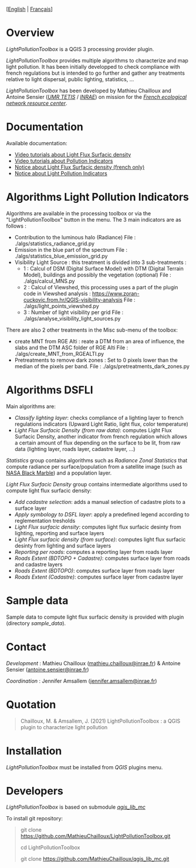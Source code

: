 
[[English](https://github.com/MathieuChailloux/LightPollutionToolbox/blob/master/README.md) | [Français](https://github.com/MathieuChailloux/LightPollutionToolbox/blob/master/README_fr.md)]

# Overview

*LightPollutionToolbox* is a QGIS 3 processing provider plugin.

*LightPollutionToolbox* provides multiple algorithms to characterize and map light pollution. It has been initially developped to check compliance with french regulations but is intended to go further and gather any treatments relative to light dispersal, public lighting, statistics, ... 

*LightPollutionToolbox* has been developed by Mathieu Chailloux and Antoine Sensier ([*UMR TETIS*](https://www.umr-tetis.fr) / [*INRAE*](http://www.inrae.fr)) on mission for the [*French ecological network resource center*](http://www.trameverteetbleue.fr/).

# Documentation

Available documentation:
 - [Video tutorials about Light Flux Surfacic density](https://www.youtube.com/playlist?list=PLh9oFe6PuPCVSnbwOEN6aZ1hHkdg5qzg7)
 - [Video tutorials about Pollution Indicators](https://www.youtube.com/playlist?list=PLh9oFe6PuPCU_K-qqZBIKJWEuRJFRa4Gc)
 - [Notice about Light Flux Surfacic density (french only)](https://github.com/MathieuChailloux/LightPollutionToolbox/blob/master/docs/fr/NoteDSFLI_INRAE.pdf)
 - [Notice about Light Pollution Indicators](https://github.com/MathieuChailloux/LightPollutionToolbox/blob/master/docs/en/NoteIndicateursPOLLUM_INRAE_en.pdf)

# Algorithms Light Pollution Indicators

Algorithms are available in the processing toolbox or via the "LightPollutionToolbox" button in the menu.
The 3 main indicators are as follows :
- Contribution to the luminous halo (Radiance)
  File : ./algs/statistics_radiance_grid.py
- Emission in the blue part of the spectrum	
  File : ./algs/statistics_blue_emission_grid.py
- Visibility Light Source : this treatment is divided into 3 sub-treatments :
	- 1 : Calcul of DSM (Digital Surface Model) with DTM (Digital Terrain Model), buildings and possibly the vegetation (optional)
		  File : ./algs/calcul_MNS.py
	- 2 : Calcul of Viewshed, this processing uses a part of the plugin code in Viewshed analysis : https://www.zoran-cuckovic.from.hr/QGIS-visibility-analysis
		  File : ./algs/light_points_viewshed.py
	- 3 : Number of light visibility per grid
		  File : ./algs/analyse_visibility_light_sources.py

There are also 2 other treatments in the Misc sub-menu of the toolbox:
- create MNT from RGE Alti : reate a DTM from an area of ​​influence, the slabs and the DTM ASC folder of RGE Alti
  File : ./algs/create_MNT_from_RGEALTI.py 
- Pretreatments to remove dark zones : Set to 0 pixels lower than the median of the pixels per band.
  File : ./algs/pretreatments_dark_zones.py 


# Algorithms DSFLI

Main algorithms are:
 - *Classify lighting layer*: checks compliance of a lighting layer to french regulations indicators (Upward Light Ratio, light flux, color temperature)
 - *Light Flux Surfacic Density (from raw data)*: computes Light Flux Surfacic Density, another indicator from french regulation which allows a certain amount of flux depending on the surface to be lit, from raw data (lighting layer, roads layer, cadastre layer, ...)
 
 
*Statistics* group contains algorithms such as *Radiance Zonal Statistics* that compute radiance per surface/population from a satellite image (such as [NASA Black Marble](https://blackmarble.gsfc.nasa.gov/#product)) and a population layer.

*Light Flux Surfacic Density* group contains intermediate algorithms used to compute light flux surfacic density:
 - *Add cadastre selection*: adds a manual selection of cadastre plots to a surface layer
 - *Apply symbology to DSFL layer*: apply a predefined legend according to reglementation tresholds
 - *Light Flux surfacic density*: computes light flux surfacic desinty from lighting, reporting and surface layers
 - *Light Flux surfacic density (from surface)*: computes light flux surfacic desinty from lighting and surface layers
 - *Reporting per roads*: computes a reporting layer from roads layer
 - *Roads Extent (BDTOPO + Cadastre)*: computes surface layer from roads and cadastre layers
 - *Roads Extent (BDTOPO)*: computes surface layer from roads layer
 - *Roads Extent (Cadastre)*: computes surface layer from cadastre layer

# Sample data 

Sample data to compute light flux surfacic density is provided with plugin (directory *sample_data*).

# Contact

*Development* : Mathieu Chailloux (mathieu.chailloux@inrae.fr) & Antoine Sensier (antoine.sensier@inrae.fr)

*Coordination* : Jennifer Amsallem (jennifer.amsallem@inrae.fr)

# Quotation

> Chailloux, M. & Amsallem, J. (2021) LightPollutionToolbox : a QGIS plugin to characterize light pollution

# Installation

*LightPollutionToolbox* must be installed from *QGIS* plugins menu.

# Developers

*LightPollutionToolbox* is based on submodule [*qgis_lib_mc*](https://github.com/MathieuChailloux/qgis_lib_mc)

To install git repository:  
> git clone https://github.com/MathieuChailloux/LightPollutionToolbox.git
>
> cd LightPollutionToolbox
>
> git clone https://github.com/MathieuChailloux/qgis_lib_mc.git
